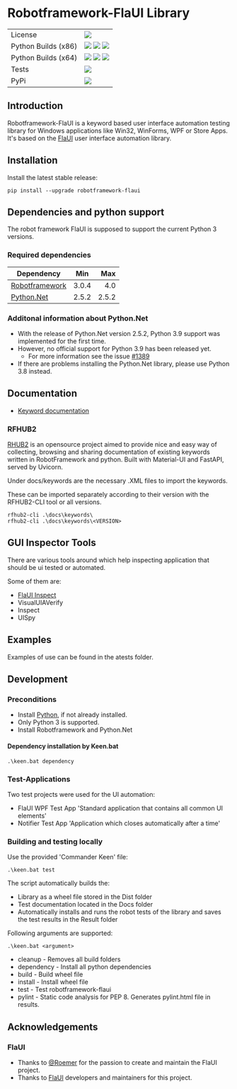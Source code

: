# Robotframework-FlaUI Library

[license]: https://img.shields.io/github/license/GDATASoftwareAG/robotframework-flaui?style=flat-square
[py37x86]: https://img.shields.io/appveyor/job/build/GDATACyberDefenseAG/robotframework-flaui/Python%203.7.9%20x86/master?label=3.7.9&style=flat-square
[py37x64]: https://img.shields.io/appveyor/job/build/GDATACyberDefenseAG/robotframework-flaui/Python%203.7.9%20x64/master?label=3.7.9&style=flat-square
[py38x86]: https://img.shields.io/appveyor/job/build/GDATACyberDefenseAG/robotframework-flaui/Python%203.8.6%20x86/master?label=3.8.6&style=flat-square
[py38x64]: https://img.shields.io/appveyor/job/build/GDATACyberDefenseAG/robotframework-flaui/Python%203.8.6%20x64/master?label=3.8.6&style=flat-square
[py39x86]: https://img.shields.io/appveyor/job/build/GDATACyberDefenseAG/robotframework-flaui/Python%203.9%20x86/master?label=3.9&style=flat-square
[py39x64]: https://img.shields.io/appveyor/job/build/GDATACyberDefenseAG/robotframework-flaui/Python%203.9%20x64/master?label=3.9&style=flat-square
[tests]: https://img.shields.io/appveyor/tests/GDATACyberDefenseAG/robotframework-flaui/master?style=flat-square"
[tests_url]: https://ci.appveyor.com/project/GDATACyberDefenseAG/robotframework-flaui/build/tests
[pypi]: https://img.shields.io/pypi/v/robotframework-flaui?style=flat-square
[pypi_url]: https://pypi.org/pypi/robotframework-flaui

| | |
|---| --- |
| License  | ![][license]  |
| Python Builds (x86) | ![][py37x86] ![][py38x86] ![][py39x86]  |
| Python Builds (x64) | ![][py37x64] ![][py38x64] ![][py39x64]  |
| Tests    | [![][tests]][tests_url] |
| PyPi     | [![][pypi]][pypi_url] |

## Introduction

Robotframework-FlaUI is a keyword based user interface automation testing library for Windows applications like Win32, WinForms, WPF or Store Apps.
It's based on the [FlaUI](https://github.com/FlaUI/FlaUI) user interface automation library.

## Installation

Install the latest stable release:

```
pip install --upgrade robotframework-flaui
```

## Dependencies and python support

The robot framework FlaUI is supposed to support the current Python 3 versions.

### Required dependencies

| Dependency     | Min           | Max   |
| -------------  |:-------------:| -----:|
| [Robotframework](https://github.com/robotframework/robotframework) | 3.0.4         | 4.0   |
| [Python.Net](https://github.com/pythonnet/pythonnet)      | 2.5.2         | 2.5.2 |

### Additonal information about Python.Net

* With the release of Python.Net version 2.5.2, Python 3.9 support was implemented for the first time.
* However, no official support for Python 3.9 has been released yet.
  * For more information see the issue [#1389](https://github.com/pythonnet/pythonnet/issues/1389)
* If there are problems installing the Python.Net library, please use Python 3.8 instead.

## Documentation

*  [Keyword documentation](https://gdatasoftwareag.github.io/robotframework-flaui)

### RFHUB2

[RHUB2](https://pypi.org/project/rfhub2/) is an opensource project aimed to provide nice and easy way of collecting, browsing and sharing documentation of existing keywords written in RobotFramework and python. Built with Material-UI and FastAPI, served by Uvicorn.

Under docs/keywords are the necessary .XML files to import the keywords.

These can be imported separately according to their version with the RFHUB2-CLI tool or all versions.

```
rfhub2-cli .\docs\keywords\
rfhub2-cli .\docs\keywords\<VERSION>
```

## GUI Inspector Tools

There are various tools around which help inspecting application that should be ui tested or automated. 

Some of them are:
* [FlaUI Inspect](https://github.com/FlaUI/FlaUInspect)
* VisualUIAVerify
* Inspect
* UISpy

## Examples

Examples of use can be found in the atests folder.

## Development

### Preconditions

* Install [Python](https://www.python.org/downloads), if not already installed. 
* Only Python 3 is supported.
* Install Robotframework and Python.Net

#### Dependency installation by Keen.bat

```
.\keen.bat dependency
```

### Test-Applications

Two test projects were used for the UI automation:

* FlaUI WPF Test App 'Standard application that contains all common UI elements'
* Notifier Test App 'Application which closes automatically after a time'

### Building and testing locally

Use the provided 'Commander Keen' file:

```
.\keen.bat test
```

The script automatically builds the:
  * Library as a wheel file stored in the Dist folder
  * Test documentation located in the Docs folder
  * Automatically installs and runs the robot tests of the library and saves the test results in the Result folder

Following arguments are supported:
```
.\keen.bat <argument>
```
  * cleanup - Removes all build folders
  * dependency - Install all python dependencies
  * build - Build wheel file
  * install - Install wheel file
  * test - Test robotframework-flaui
  * pylint - Static code analysis for PEP 8. Generates pylint.html file in results.

## Acknowledgements

### FlaUI

* Thanks to [@Roemer](https://github.com/Roemer) for the passion to create and maintain the FlaUI project.
* Thanks to [FlaUI](https://github.com/FlaUI/FlaUI) developers and maintainers for this project.
